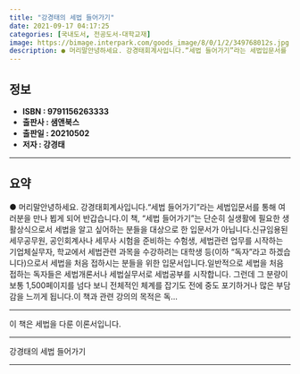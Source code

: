 ```yaml
---
title: "강경태의 세법 들어가기"
date: 2021-09-17 04:17:25
categories: [국내도서, 전공도서-대학교재]
image: https://bimage.interpark.com/goods_image/8/0/1/2/349768012s.jpg
description: ● 머리말안녕하세요. 강경태회계사입니다.“세법 들어가기”라는 세법입문서를 통해 여러분을 만나 뵙게 되어 반갑습니다.이 책, “세법 들어가기”는 단순히 실생활에 필요한 생활상식으로서 세법을 알고 싶어하는 분들을 대상으로 한 입문서가 아닙니다.신규임용된 세무공무원, 공인회계사나 세무사 시
---
```


## **정보**

- **ISBN : 9791156263333**
- **출판사 : 샘앤북스**
- **출판일 : 20210502**
- **저자 : 강경태**

------



## **요약**

●  머리말안녕하세요. 강경태회계사입니다.“세법 들어가기”라는 세법입문서를 통해 여러분을 만나 뵙게 되어 반갑습니다.이 책, “세법 들어가기”는 단순히 실생활에 필요한 생활상식으로서 세법을 알고 싶어하는 분들을 대상으로 한 입문서가 아닙니다.신규임용된 세무공무원, 공인회계사나 세무사 시험을 준비하는 수험생, 세법관련 업무를 시작하는 기업체실무자, 학교에서 세법관련 과목을 수강하려는 대학생 등(이하 “독자”라고 하겠습니다)으로서 세법을 처음 접하시는 분들을 위한 입문서입니다.일반적으로 세법을 처음 접하는 독자들은 세법개론서나 세법실무서로 세법공부를 시작합니다. 그런데 그 분량이 보통 1,500페이지를 넘다 보니 전체적인 체계를 잡기도 전에 중도 포기하거나 많은 부담감을 느끼게 됩니다.이 책과 관련 강의의 목적은 독...

------

이 책은 세법을 다룬 이론서입니다.

------


강경태의 세법 들어가기 

------



